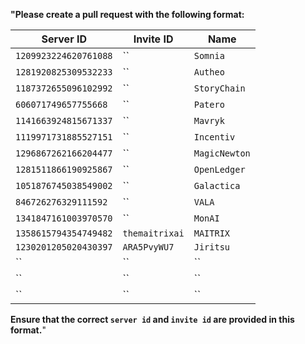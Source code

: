 

**"Please create a pull request with the following format:**

| Server ID               | Invite ID   | Name |
|-------------------------|-------------|------|
| `1209923224620761088`     | ``      | `Somnia`|
| `1281920825309532233`     |  ``     | `Autheo`|
| `1187372655096102992`     |  `` |`StoryChain` |
| `606071749657755668`     |  `` |`Patero` |
| `1141663924815671337`     |  `` |`Mavryk` |
| `1119971731885527151`     |  `` |`Incentiv` |
| `1296867262166204477`     |  `` |`MagicNewton` |
| `1281511866190925867`     |  `` |`OpenLedger` |
| `1051876745038549002`     |  `` |`Galactica` |
| `846726276329111592`     |  `` |`VALA` |
| `1341847161003970570`     |  `` |`MonAI` |
| `1358615794354749482`     |  `themaitrixai` |`MAITRIX` |
| `1230201205020430397`     |  `ARA5PvyWU7` |`Jiritsu` |
| ``     |  `` |`` |
| ``     |  `` |`` |
| ``     |  `` |`` |

**Ensure that the correct `server id` and `invite id` are provided in this format.**"
